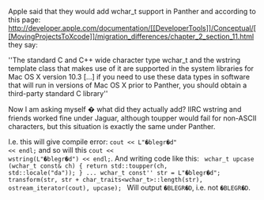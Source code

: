 Apple said that they would add wchar_t support in Panther and according to this page: http://developer.apple.com/documentation/[[DeveloperTools]]/Conceptual/[[MovingProjectsToXcode]]/migration_differences/chapter_2_section_11.html they say:

''The standard C and C++ wide character type wchar_t and the wstring template class that makes use of it are supported in the system libraries for Mac OS X version 10.3 [...] if you need to use these data types in software that will run in versions of Mac OS X prior to Panther, you should obtain a third-party standard C library''

Now I am asking myself � what did they actually add? IIRC wstring and friends worked fine under Jaguar, although toupper would fail for non-ASCII characters, but this situation is exactly the same under Panther.

I.e. this will give compile error: <code>cout << L"�blegr�d" << endl;</code> and so will this <code>cout << wstring(L"�blegr�d") << endl;</code>. And writing code like this:
<code>
wchar_t upcase (wchar_t const& ch) { return std::toupper(ch, std::locale("da")); }
...
wchar_t const'' str = L"�blegr�d";
transform(str, str + char_traits<wchar_t>::length(str), 
   ostream_iterator<char>(cout), upcase);
</code>
Will output <code>�BLEGR�D</code>, i.e. not <code>�BLEGR�D</code>.